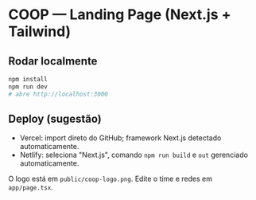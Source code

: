 # COOP — Landing Page (Next.js + Tailwind)

## Rodar localmente
```bash
npm install
npm run dev
# abre http://localhost:3000
```

## Deploy (sugestão)
- Vercel: import direto do GitHub; framework Next.js detectado automaticamente.
- Netlify: seleciona "Next.js", comando `npm run build` e `out` gerenciado automaticamente.

O logo está em `public/coop-logo.png`.
Edite o time e redes em `app/page.tsx`.
